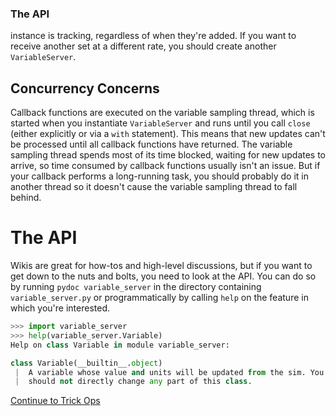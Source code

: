 ### The API

 instance is tracking, regardless of when they're added. If you want to receive another set at a different rate, you should create another `VariableServer`.

## Concurrency Concerns
Callback functions are executed on the variable sampling thread, which is started when you instantiate `VariableServer` and runs until you call `close` (either explicitly or via a `with` statement). This means that new updates can't be processed until all callback functions have returned. The variable sampling thread spends most of its time blocked, waiting for new updates to arrive, so time consumed by callback functions usually isn't an issue. But if your callback performs a long-running task, you should probably do it in another thread so it doesn't cause the variable sampling thread to fall behind.

# The API
Wikis are great for how-tos and high-level discussions, but if you want to get down to the nuts and bolts, you need to look at the API. You can do so by running `pydoc variable_server` in the directory containing `variable_server.py` or programmatically by calling `help` on the feature in which you're interested.

```python
>>> import variable_server
>>> help(variable_server.Variable)
Help on class Variable in module variable_server:

class Variable(__builtin__.object)
 |  A variable whose value and units will be updated from the sim. You
 |  should not directly change any part of this class.
```

[Continue to Trick Ops](TrickOps)
